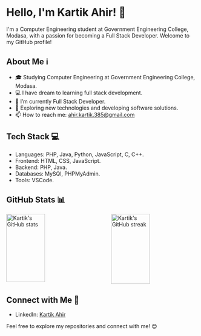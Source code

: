 # Hello, I'm Kartik Ahir! 👋

I'm a Computer Engineering student at Government Engineering College, Modasa, with a passion for becoming a Full Stack Developer. Welcome to my GitHub profile!

## About Me ℹ️

- 🎓 Studying Computer Engineering at Government Engineering College, Modasa.
- 💻 I have dream to learning full stack development.
- 🌱 I’m currently Full Stack Developer.
- 🤔 Exploring new technologies and developing software solutions.
- 📫 How to reach me: [ahir.kartik.385@gmail.com](mailto:ahir.kartik.385@gmail.com)

## Tech Stack 💻

- Languages: PHP, Java, Python, JavaScript, C, C++.
- Frontend: HTML, CSS, JavaScript.
- Backend: PHP, Java.
- Databases: MySQl, PHPMyAdmin.
- Tools: VSCode.

## GitHub Stats 📊

<div style="display: flex; justify-content: space-between;">
  <img src="https://github-readme-stats.vercel.app/api?username=KartikZCoding&show_icons=true" alt="Kartik's GitHub stats" style="width: 45%; height: 180px;" />
  <img src="https://github-readme-streak-stats.herokuapp.com/?user=KartikZCoding" alt="Kartik's GitHub streak" style="width: 45%; height: 185px;" />
</div>

## Connect with Me 🤝

- LinkedIn: [Kartik Ahir](https://www.linkedin.com/in/kartik-ahir/)

Feel free to explore my repositories and connect with me! 😊

